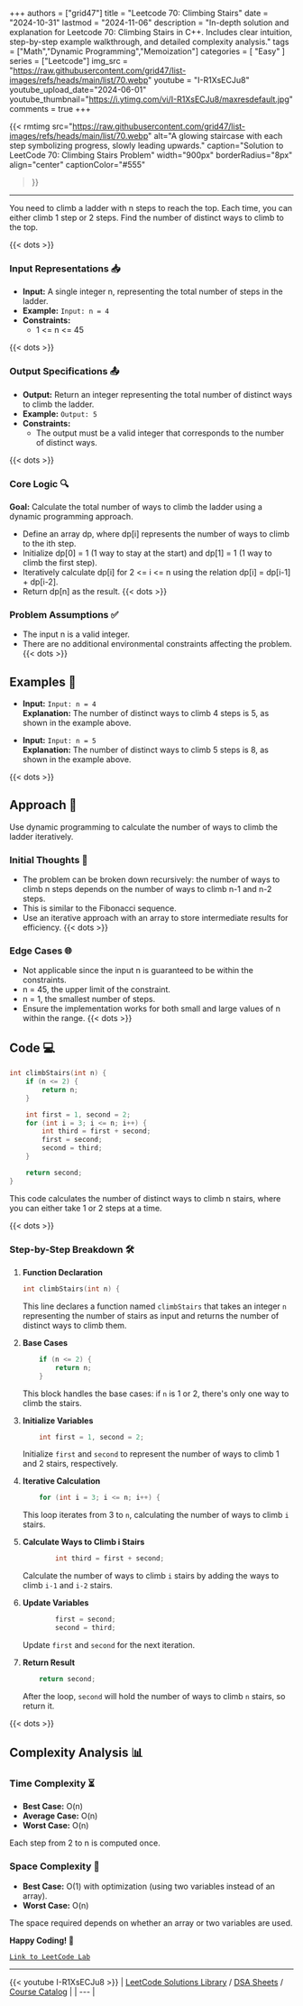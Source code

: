 
+++
authors = ["grid47"]
title = "Leetcode 70: Climbing Stairs"
date = "2024-10-31"
lastmod = "2024-11-06"
description = "In-depth solution and explanation for Leetcode 70: Climbing Stairs in C++. Includes clear intuition, step-by-step example walkthrough, and detailed complexity analysis."
tags = ["Math","Dynamic Programming","Memoization"]
categories = [
    "Easy"
]
series = ["Leetcode"]
img_src = "https://raw.githubusercontent.com/grid47/list-images/refs/heads/main/list/70.webp"
youtube = "I-R1XsECJu8"
youtube_upload_date="2024-06-01"
youtube_thumbnail="https://i.ytimg.com/vi/I-R1XsECJu8/maxresdefault.jpg"
comments = true
+++


{{< rmtimg 
    src="https://raw.githubusercontent.com/grid47/list-images/refs/heads/main/list/70.webp" 
    alt="A glowing staircase with each step symbolizing progress, slowly leading upwards."
    caption="Solution to LeetCode 70: Climbing Stairs Problem"
    width="900px"
    borderRadius="8px"
    align="center" 
    captionColor="#555"
>}}
---
You need to climb a ladder with n steps to reach the top. Each time, you can either climb 1 step or 2 steps. Find the number of distinct ways to climb to the top.
<!--more-->
{{< dots >}}
### Input Representations 📥
- **Input:** A single integer n, representing the total number of steps in the ladder.
- **Example:** `Input: n = 4`
- **Constraints:**
	- 1 <= n <= 45

{{< dots >}}
### Output Specifications 📤
- **Output:** Return an integer representing the total number of distinct ways to climb the ladder.
- **Example:** `Output: 5`
- **Constraints:**
	- The output must be a valid integer that corresponds to the number of distinct ways.

{{< dots >}}
### Core Logic 🔍
**Goal:** Calculate the total number of ways to climb the ladder using a dynamic programming approach.

- Define an array dp, where dp[i] represents the number of ways to climb to the ith step.
- Initialize dp[0] = 1 (1 way to stay at the start) and dp[1] = 1 (1 way to climb the first step).
- Iteratively calculate dp[i] for 2 <= i <= n using the relation dp[i] = dp[i-1] + dp[i-2].
- Return dp[n] as the result.
{{< dots >}}
### Problem Assumptions ✅
- The input n is a valid integer.
- There are no additional environmental constraints affecting the problem.
{{< dots >}}
## Examples 🧩
- **Input:** `Input: n = 4`  \
  **Explanation:** The number of distinct ways to climb 4 steps is 5, as shown in the example above.

- **Input:** `Input: n = 5`  \
  **Explanation:** The number of distinct ways to climb 5 steps is 8, as shown in the example above.

{{< dots >}}
## Approach 🚀
Use dynamic programming to calculate the number of ways to climb the ladder iteratively.

### Initial Thoughts 💭
- The problem can be broken down recursively: the number of ways to climb n steps depends on the number of ways to climb n-1 and n-2 steps.
- This is similar to the Fibonacci sequence.
- Use an iterative approach with an array to store intermediate results for efficiency.
{{< dots >}}
### Edge Cases 🌐
- Not applicable since the input n is guaranteed to be within the constraints.
- n = 45, the upper limit of the constraint.
- n = 1, the smallest number of steps.
- Ensure the implementation works for both small and large values of n within the range.
{{< dots >}}
## Code 💻
```cpp
int climbStairs(int n) {
    if (n <= 2) {
        return n;
    }

    int first = 1, second = 2;
    for (int i = 3; i <= n; i++) {
        int third = first + second;
        first = second;
        second = third;
    }

    return second;
}
```

This code calculates the number of distinct ways to climb n stairs, where you can either take 1 or 2 steps at a time.

{{< dots >}}
### Step-by-Step Breakdown 🛠️
1. **Function Declaration**
	```cpp
	int climbStairs(int n) {
	```
	This line declares a function named `climbStairs` that takes an integer `n` representing the number of stairs as input and returns the number of distinct ways to climb them.

2. **Base Cases**
	```cpp
	    if (n <= 2) {
	        return n;
	    }
	```
	This block handles the base cases: if `n` is 1 or 2, there's only one way to climb the stairs.

3. **Initialize Variables**
	```cpp
	    int first = 1, second = 2;
	```
	Initialize `first` and `second` to represent the number of ways to climb 1 and 2 stairs, respectively.

4. **Iterative Calculation**
	```cpp
	    for (int i = 3; i <= n; i++) {
	```
	This loop iterates from 3 to `n`, calculating the number of ways to climb `i` stairs.

5. **Calculate Ways to Climb i Stairs**
	```cpp
	        int third = first + second;
	```
	Calculate the number of ways to climb `i` stairs by adding the ways to climb `i-1` and `i-2` stairs.

6. **Update Variables**
	```cpp
	        first = second;
	        second = third;
	```
	Update `first` and `second` for the next iteration.

7. **Return Result**
	```cpp
	    return second;
	```
	After the loop, `second` will hold the number of ways to climb `n` stairs, so return it.

{{< dots >}}
## Complexity Analysis 📊
### Time Complexity ⏳
- **Best Case:** O(n)
- **Average Case:** O(n)
- **Worst Case:** O(n)

Each step from 2 to n is computed once.

### Space Complexity 💾
- **Best Case:** O(1) with optimization (using two variables instead of an array).
- **Worst Case:** O(n)

The space required depends on whether an array or two variables are used.

**Happy Coding! 🎉**


[`Link to LeetCode Lab`](https://leetcode.com/problems/climbing-stairs/description/)

---
{{< youtube I-R1XsECJu8 >}}
| [LeetCode Solutions Library](https://grid47.xyz/leetcode/) / [DSA Sheets](https://grid47.xyz/sheets/) / [Course Catalog](https://grid47.xyz/courses/) |
| --- |
